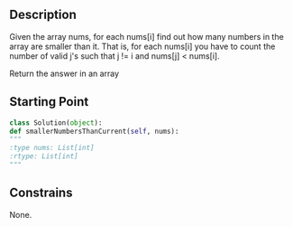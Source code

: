 ## Description

Given the array nums, for each nums[i] find out how many numbers in the array are smaller than it. That is, for each nums[i] you have to count the number of valid j's such that j != i and nums[j] < nums[i].

Return the answer in an array

## Starting Point

``` python
class Solution(object):
def smallerNumbersThanCurrent(self, nums):
"""
:type nums: List[int]
:rtype: List[int]
"""
```

## Constrains

None.
